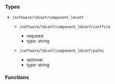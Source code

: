 ### Types

- `/software/ldconf/component_ldconf`
    - `/software/ldconf/component_ldconf/conffile`
        - required
        - type: string

    - `/software/ldconf/component_ldconf/paths`
        - optional
        - type: string
### Functions
